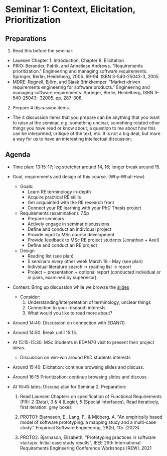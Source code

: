 # Seminar 1: Context, Elicitation, Prioritization

## Preparations

1. Read this before the seminar: 
* Lauesen Chapter 1. Introduction, Chapter 8. Elicitation
* PRIO: Berander, Patrik, and Anneliese Andrews. "Requirements prioritization." Engineering and managing software requirements. Springer, Berlin, Heidelberg, 2005. 69-94. ISBN 3-540-25043-3, 2005.
* MDRE: Regnell, Björn, and Sjaak Brinkkemper. "Market-driven requirements engineering for software products." Engineering and managing software requirements. Springer, Berlin, Heidelberg, ISBN 3-540-25043- 32005. pp. 287-308.

2. Prepare 4 discussion items. 
  * The 4 discussion items that you prepare can be anything that you want to raise at the seminar, e.g. something unclear, something related other things you have read or know about, a question to me about how this can be interpreted, critique of the text, etc. It is not a big deal, but more a way for us to have an interesting intellectual discussion.

## Agenda

* Time plan: 13:15-17; leg stretcher around 14, 16; longer break around 15.

* Goal, requirements and design of this course. (Why-What-How)
  * Goals:
    * Learn RE terminology in-depth
    * Acquire practical RE skills
    * Get acquainted with the RE research front
    * Connect your RE learning with your PhD Thesis project
  * Requirements (examination): 7.5p
    * Prepare seminars
    * Actively engage in seminar discussions
    * Define and conduct an individual project 
    * Provide input to MSc course development 
    * Provide feedback to MSc RE project students (Jonathan + Axel)
    * Define and conduct an RE project
  * Design
    * Reading list (see plan)
    * 5 seminars every other week March 19 - May  (see plan)
    * Individual literature search -> reading list -> report
    * Project + presentation + optional report (conducted individual or in pairs, examined by supervisor)

* Context: Bring up discussion while we browse the [slides](https://github.com/lunduniversity/reqeng-phd-course/blob/main/2024/seminar1-slides.pdf) 
  * Consider:
     1. Understanding/interpretation of terminology, unclear things
     2. Connection to your research interests
     3. What would you like to read more about? 

* Around 14:40. Discussion on connection with EDAN70.

* Around 14:50. Break until 15:15.

* At 15:15-15:30. MSc Students in EDAN70 visit to present their project ideas. 

  * Discussion on win-win around PhD students interests

* Around 15:40: Elicitation: continue browsing slides and discuss.

* Around 16:15 Prioritization: continue browsing slides and discuss.

* At 16:45 lates: Discuss plan for Seminar 2. Preparation:
  1. Read Lauesen Chapters on specification of Functional Requirements (FR): 2 (Data), 3 & 4 (Logic), 5 (Special Interfaces). Read iteratively, first iteration: grey boxes
  
  2. PROTO1: Bjarnason, E., Lang, F., & Mjöberg, A. "An empirically based model of software prototyping: a mapping study and a multi-case study." Empirical Software Engineering, 28(5), 115. (2023)

  3. PROTO2. Bjarnason, Elizabeth, "Prototyping practices in software startups: Initial case study results", IEEE 29th International Requirements Engineering Conference Workshops (REW). 2021

